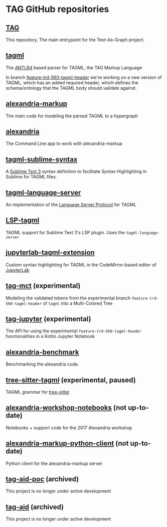# TAG GitHub repositories

## [TAG](https://github.com/HuygensING/TAG)

This repository. The main entrypoint for the Text-As-Graph project.

## [tagml](https://github.com/HuygensING/tagml)

The [ANTLR4](https://www.antlr.org/) based parser for TAGML, the TAG Markup Language

In branch [feature-trd-560-tagml-header](https://github.com/HuygensING/tagml/tree/feature-trd-560-tagml-header) we're working on a new version of TAGML, which has an added required header, which defines the schema/ontology that the TAGML body should validate against. 

## [alexandria-markup](https://github.com/HuygensING/alexandria-markup)

The main code for modeling the parsed TAGML to a hypergraph

## [alexandria](https://github.com/HuygensING/alexandria)

The Command Line app to work with alexandria-markup

## [tagml-sublime-syntax](https://github.com/HuygensING/tagml-sublime-syntax)

A [Sublime Text 3](https://www.sublimetext.com/) syntax definition to facilitate Syntax Highlighting in Sublime for TAGML files.

## [tagml-language-server](https://github.com/HuygensING/tagml-language-server)

An implementation of the [Language Server Protocol](https://langserver.org/) for TAGML

## [LSP-tagml](https://github.com/HuygensING/LSP-tagml)

TAGML support for Sublime Text 3's LSP plugin. Uses the `tagml-language-server`

## [jupyterlab-tagml-extension](https://github.com/HuygensING/jupyterlab-tagml-extension)

Custom syntax highlighting for TAGML in the CodeMirror-based editor of [JupyterLab](https://jupyter.org/)

## [tag-mct](https://github.com/HuygensING/tag-mct) (experimental)

Modeling the validated tokens from the experimental branch `feature-trd-560-tagml-header` of `tagml` into a Multi-Colored Tree 

## [tag-jupyter](https://github.com/HuygensING/tag-jupyter) (experimental)

The API for using the experimental `feature-trd-560-tagml-header` functionalities in a Kotlin Jupyter Notebook

## [alexandria-benchmark](https://github.com/HuygensING/alexandria-benchmark)

Benchmarking the alexandria code.

## [tree-sitter-tagml](https://github.com/HuygensING/tree-sitter-tagml) (experimental, paused)

TAGML grammar for [tree-sitter](https://tree-sitter.github.io/tree-sitter/)

## [alexandria-workshop-notebooks](https://github.com/HuygensING/alexandria-workshop-notebooks) (not up-to-date)

Notebooks + support code for the 2017 Alexandria workshop

## [alexandria-markup-python-client](https://github.com/HuygensING/alexandria-markup-python-client) (not up-to-date)

Python client for the alexandria-markup server

## [tag-aid-poc](https://github.com/HuygensING/tag-aid-poc) (archived)

This project is no longer under active development

## [tag-aid](https://github.com/HuygensING/tag-aid) (archived)

This project is no longer under active development
